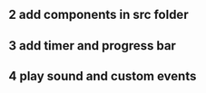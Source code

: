 <!-- 1 add google fonts  -->
<!-- 2 sudo killall node and check the result in browser after run npm run dev  -->
<!-- 3 add blueprint-css  npm  i blueprint-css -D -->
<!-- 4 npm install --save-dev rollup-plugin-css-only -->

<!-- 5 config rollup.config.js -->

## 2 add components in src folder

## 3 add timer and progress bar

## 4 play sound and custom events

